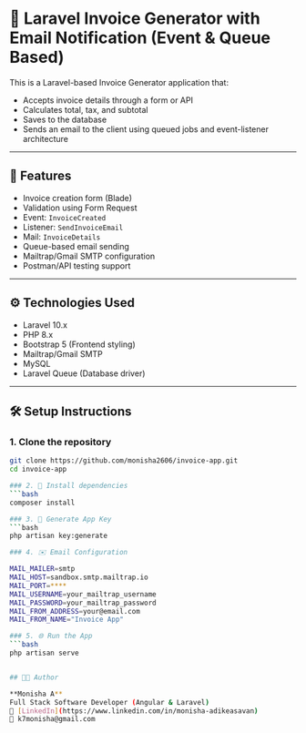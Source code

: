 # 🧾 Laravel Invoice Generator with Email Notification (Event & Queue Based)

This is a Laravel-based Invoice Generator application that:
- Accepts invoice details through a form or API
- Calculates total, tax, and subtotal
- Saves to the database
- Sends an email to the client using queued jobs and event-listener architecture

---

## 🚀 Features

- Invoice creation form (Blade)
- Validation using Form Request
- Event: `InvoiceCreated`
- Listener: `SendInvoiceEmail`
- Mail: `InvoiceDetails`
- Queue-based email sending
- Mailtrap/Gmail SMTP configuration
- Postman/API testing support

---

## ⚙️ Technologies Used

- Laravel 10.x
- PHP 8.x
- Bootstrap 5 (Frontend styling)
- Mailtrap/Gmail SMTP
- MySQL
- Laravel Queue (Database driver)

---

## 🛠️ Setup Instructions

### 1. Clone the repository

```bash
git clone https://github.com/monisha2606/invoice-app.git
cd invoice-app

### 2. 🔧 Install dependencies
```bash
composer install

### 3. 🔐 Generate App Key
```bash
php artisan key:generate

### 4. ✉️ Email Configuration

MAIL_MAILER=smtp
MAIL_HOST=sandbox.smtp.mailtrap.io
MAIL_PORT=****
MAIL_USERNAME=your_mailtrap_username
MAIL_PASSWORD=your_mailtrap_password
MAIL_FROM_ADDRESS=your@email.com
MAIL_FROM_NAME="Invoice App"

### 5. 🌐 Run the App
```bash
php artisan serve


## 👩‍💻 Author

**Monisha A**  
Full Stack Software Developer (Angular & Laravel)  
🔗 [LinkedIn](https://www.linkedin.com/in/monisha-adikeasavan)
📧 k7monisha@gmail.com
